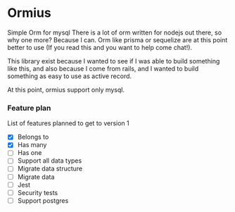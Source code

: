 # Ormius
Simple Orm for mysql
There is a lot of orm written for nodejs out there, so why one more? Because I can.
Orm like prisma or sequelize are at this point better to use (If you read this and you want to help come chat!).

This library exist because I wanted to see if I was able to build something like this, and also because I come from rails, and I wanted to build something as easy to use as active record.

At this point, ormius support only mysql.

### Feature plan
List of features planned to get to version 1

- [X] Belongs to
- [X] Has many
- [ ] Has one
- [ ] Support all data types
- [ ] Migrate data structure
- [ ] Migrate data
- [ ] Jest
- [ ] Security tests
- [ ] Support postgres

